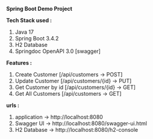 **Spring Boot Demo Project**

**Tech Stack used :**
1. Java 17
2. Spring Boot 3.4.2
3. H2 Database
4. Springdoc OpenAPI 3.0 [swagger]


**Features :**
1. Create Customer [/api/customers -> POST]
2. Update Customer [/api/customers/{id} -> PUT]
3. Get Customer by id [/api/customers/{id} -> GET]
4. Get All Customers [/api/customers -> GET]


**urls :**
1. application -> http://localhost:8080
2. Swagger UI -> http://localhost:8080/swagger-ui.html
3. H2 Database -> http://localhost:8080/h2-console

